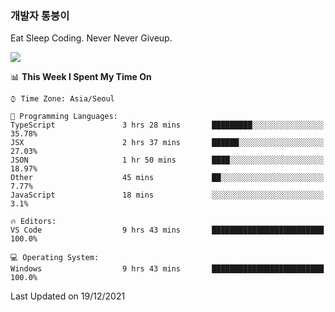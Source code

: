 ### 개발자 통붕이
Eat Sleep Coding.
Never Never Giveup.

<img src="https://github-readme-stats.vercel.app/api/top-langs/?username=tiaz0128&layout=compact" />

<br/>

<!--START_SECTION:waka-->
📊 **This Week I Spent My Time On** 

```text
⌚︎ Time Zone: Asia/Seoul

💬 Programming Languages: 
TypeScript               3 hrs 28 mins       █████████░░░░░░░░░░░░░░░░   35.78% 
JSX                      2 hrs 37 mins       ██████░░░░░░░░░░░░░░░░░░░   27.03% 
JSON                     1 hr 50 mins        ████░░░░░░░░░░░░░░░░░░░░░   18.97% 
Other                    45 mins             ██░░░░░░░░░░░░░░░░░░░░░░░   7.77% 
JavaScript               18 mins             ░░░░░░░░░░░░░░░░░░░░░░░░░   3.1%

🔥 Editors: 
VS Code                  9 hrs 43 mins       █████████████████████████   100.0%

💻 Operating System: 
Windows                  9 hrs 43 mins       █████████████████████████   100.0%

```


 Last Updated on 19/12/2021
<!--END_SECTION:waka-->

